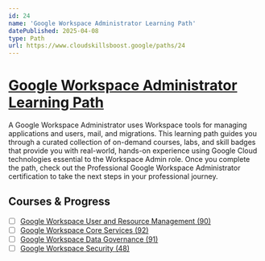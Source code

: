 ```yaml
---
id: 24
name: 'Google Workspace Administrator Learning Path'
datePublished: 2025-04-08
type: Path
url: https://www.cloudskillsboost.google/paths/24
---
```


# [Google Workspace Administrator Learning Path](https://www.cloudskillsboost.google/paths/24)

A Google Workspace Administrator uses Workspace tools for managing applications and users, mail, and migrations. This learning path guides you through a curated collection of on-demand courses, labs, and skill badges that provide you with real-world, hands-on experience using Google Cloud technologies essential to the Workspace Admin role. Once you complete the path, check out the Professional Google Workspace Administrator certification to take the next steps in your professional journey.

## Courses & Progress

- [ ] [Google Workspace User and Resource Management (90)](../courses/Google-Workspace-User-and-Resource-Management.md)
- [ ] [Google Workspace Core Services (92)](../courses/Google-Workspace-Core-Services.md)
- [ ] [Google Workspace Data Governance (91)](../courses/Google-Workspace-Data-Governance.md)
- [ ] [Google Workspace Security (48)](../courses/Google-Workspace-Security.md)
